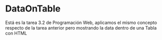 # DataOnTable
Está es la tarea 3.2 de Programación Web, aplicamos el mismo concepto respecto de la tarea anterior pero mostrando la data dentro de una Tabla con HTML

